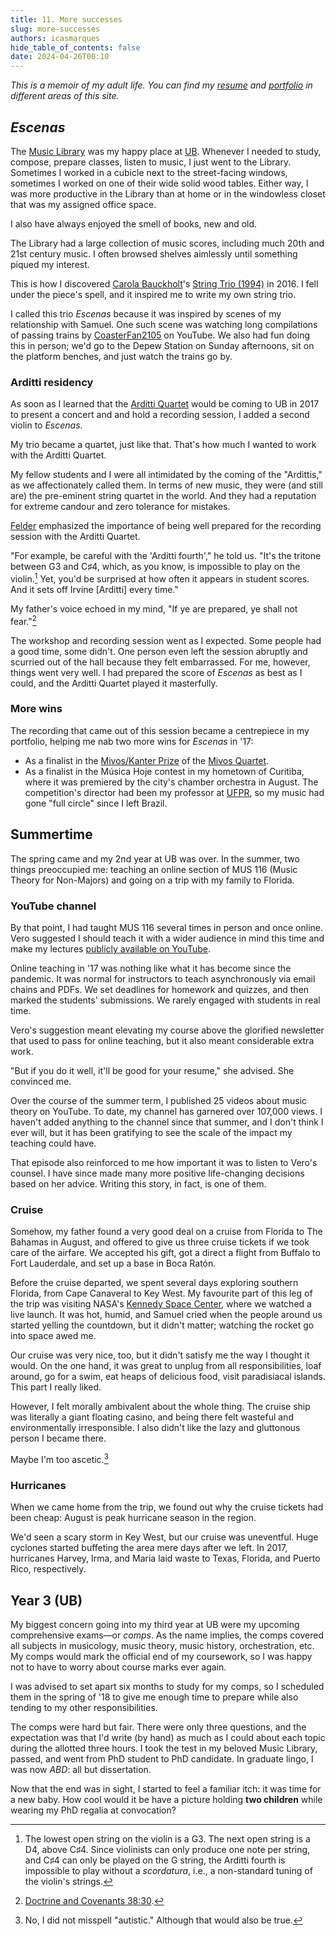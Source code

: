 ```yaml
---
title: 11. More successes
slug: more-successes
authors: icasmarques
hide_table_of_contents: false
date: 2024-04-26T00:10
---
```


*This is a memoir of my adult life. You can find my [resume](/docs/resume/intro) and [portfolio](/docs/portfolio/intro) in different areas of this site.* 

## *Escenas*

The [Music Library](https://library.buffalo.edu/music/) was my happy place at [UB](https://www.buffalo.edu/). Whenever I needed to study, compose, prepare classes, listen to music, I just went to the Library. Sometimes I worked in a cubicle next to the street-facing windows, sometimes I worked on one of their wide solid wood tables. Either way, I was more productive in the Library than at home or in the windowless closet that was my assigned office space. 

I also have always enjoyed the smell of books, new and old.

The Library had a large collection of music scores, including much 20th and 21st century music. I often browsed shelves aimlessly until something piqued my interest. 

This is how I discovered [Carola Bauckholt](https://www.carolabauckholt.de/)'s [String Trio (1994)](https://youtu.be/NZxCgsv26P0?si=OY_2r72wgnXidhMb) in 2016. I fell under the piece's spell, and it inspired me to write my own string trio. 

I called this trio *Escenas* because it was inspired by scenes of my relationship with Samuel. One such scene was watching long compilations of passing trains by [CoasterFan2105](https://www.youtube.com/@CoasterFan2105) on YouTube. We also had fun doing this in person; we'd go to the Depew Station on Sunday afternoons, sit on the platform benches, and just watch the trains go by. 

### Arditti residency

As soon as I learned that the [Arditti Quartet](https://ardittiquartet.com/) would be coming to UB in 2017 to present a concert and and hold a recording session, I added a second violin to *Escenas*. 

My trio became a quartet, just like that. That's how much I wanted to work with the Arditti Quartet.

My fellow students and I were all intimidated by the coming of the "Ardittis," as we affectionately called them. In terms of new music, they were (and still are) the pre-eminent string quartet in the world. And they had a reputation for extreme candour and zero tolerance for mistakes.

[Felder](http://www.david-felder.com/) emphasized the importance of being well prepared for the recording session with the Arditti Quartet. 

"For example, be careful with the 'Arditti fourth'," he told us. "It's the tritone between G3 and C♯4, which, as you know, is impossible to play on the violin.[^2] Yet, you'd be surprised at how often it appears in student scores. And it sets off Irvine [Arditti] every time."

My father's voice echoed in my mind, "If ye are prepared, ye shall not fear."[^1]

The workshop and recording session went as I expected. Some people had a good time, some didn't. One person even left the session abruptly and scurried out of the hall because they felt embarrassed. For me, however, things went very well. I had prepared the score of *Escenas* as best as I could, and the Arditti Quartet played it masterfully. 

### More wins

The recording that came out of this session became a centrepiece in my portfolio, helping me nab two more wins for *Escenas* in '17:

- As a finalist in the [Mivos/Kanter Prize](https://www.mivosquartet.com/12th-mivoskanter-string-quartet-composition-prize) of the [Mivos Quartet](https://www.mivosquartet.com/).
- As a finalist in the Música Hoje contest in my hometown of Curitiba, where it was premiered by the city's chamber orchestra in August. The competition's director had been my professor at [UFPR](/my-story/1-from-curitiba-to-provo.md#ufpr), so my music had gone "full circle" since I left Brazil.

## Summertime

The spring came and my 2nd year at UB was over. In the summer, two things preoccupied me: teaching an online section of MUS 116 (Music Theory for Non-Majors) and going on a trip with my family to Florida.

### YouTube channel

By that point, I had taught MUS 116 several times in person and once online. Vero suggested I should teach it with a wider audience in mind this time and make my lectures [publicly available on YouTube](https://www.youtube.com/@musictheory1017).

Online teaching in '17 was nothing like what it has become since the pandemic. It was normal for instructors to teach asynchronously via email chains and PDFs. We set deadlines for homework and quizzes, and then marked the students' submissions. We rarely engaged with students in real time.

Vero's suggestion meant elevating my course above the glorified newsletter that used to pass for online teaching, but it also meant considerable extra work. 

"But if you do it well, it'll be good for your resume," she advised. She convinced me. 

Over the course of the summer term, I published 25 videos about music theory on YouTube. To date, my channel has garnered over 107,000 views. I haven't added anything to the channel since that summer, and I don't think I ever will, but it has been gratifying to see the scale of the impact my teaching could have.

That episode also reinforced to me how important it was to listen to Vero's counsel. I have since made many more positive life-changing decisions based on her advice. Writing this story, in fact, is one of them.

### Cruise

Somehow, my father found a very good deal on a cruise from Florida to The Bahamas in August, and offered to give us three cruise tickets if we took care of the airfare. We accepted his gift, got a direct a flight from Buffalo to Fort Lauderdale, and set up a base in Boca Ratón. 

Before the cruise departed, we spent several days exploring southern Florida, from Cape Canaveral to Key West. My favourite part of this leg of the trip was visiting NASA's [Kennedy Space Center](https://www.kennedyspacecenter.com/), where we watched a live launch. It was hot, humid, and Samuel cried when the people around us started yelling the countdown, but it didn't matter; watching the rocket go into space awed me.  

Our cruise was very nice, too, but it didn't satisfy me the way I thought it would. On the one hand, it was great to unplug from all responsibilities, loaf around, go for a swim, eat heaps of delicious food, visit paradisiacal islands. This part I really liked.

However, I felt morally ambivalent about the whole thing. The cruise ship was literally a giant floating casino, and being there felt wasteful and environmentally irresponsible. I also didn't like the lazy and gluttonous person I became there. 

Maybe I'm too ascetic.[^3]

### Hurricanes

When we came home from the trip, we found out why the cruise tickets had been cheap: August is peak hurricane season in the region. 

We'd seen a scary storm in Key West, but our cruise was uneventful. Huge cyclones started buffeting the area mere days after we left. In 2017, hurricanes Harvey, Irma, and Maria laid waste to Texas, Florida, and Puerto Rico, respectively.

## Year 3 (UB)

My biggest concern going into my third year at UB were my upcoming comprehensive exams—or *comps*. As the name implies, the comps covered all subjects in musicology, music theory, music history, orchestration, etc. My comps would mark the official end of my coursework, so I was happy not to have to worry about course marks ever again.

I was advised to set apart six months to study for my comps, so I scheduled them in the spring of '18 to give me enough time to prepare while also tending to my other responsibilities.

The comps were hard but fair. There were only three questions, and the expectation was that I'd write (by hand) as much as I could about each topic during the allotted three hours. I took the test in my beloved Music Library, passed, and went from PhD student to PhD candidate. In graduate lingo, I was now *ABD*: all but dissertation.

Now that the end was in sight, I started to feel a familiar itch: it was time for a new baby. How cool would it be have a picture holding **two children** while wearing my PhD regalia at convocation? 

[^1]: [Doctrine and Covenants 38:30](https://www.churchofjesuschrist.org/study/scriptures/dc-testament/dc/38?lang=eng&id=p30#p30).
[^2]: The lowest open string on the violin is a G3. The next open string is a D4, above C♯4. Since violinists can only produce one note per string, and C♯4 can only be played on the G string, the Arditti fourth is impossible to play without a *scordatura*, i.e., a non-standard tuning of the violin's strings.
[^3]: No, I did not misspell "autistic." Although that would also be true.